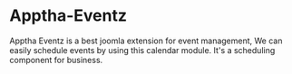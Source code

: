 # Apptha-Eventz
Apptha Eventz is a best joomla extension for event management, We can easily schedule events by using this calendar module. It's a scheduling component for business.
